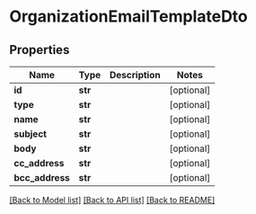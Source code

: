 # OrganizationEmailTemplateDto

## Properties
Name | Type | Description | Notes
------------ | ------------- | ------------- | -------------
**id** | **str** |  | [optional] 
**type** | **str** |  | [optional] 
**name** | **str** |  | [optional] 
**subject** | **str** |  | [optional] 
**body** | **str** |  | [optional] 
**cc_address** | **str** |  | [optional] 
**bcc_address** | **str** |  | [optional] 

[[Back to Model list]](../README.md#documentation-for-models) [[Back to API list]](../README.md#documentation-for-api-endpoints) [[Back to README]](../README.md)


